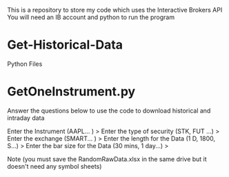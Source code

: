 This is a repository to store my code which uses the Interactive Brokers API
You will need an IB account and python to run the program

# Get-Historical-Data

Python Files

# GetOneInstrument.py
Answer the questions below to use the code to download historical and intraday data

Enter the Instrument (AAPL... ) >
Enter the type of security (STK, FUT ...) >
Enter the exchange (SMART... )  >
Enter the length for the Data (1 D, 1800, S...) >
Enter the bar size for the Data (30 mins, 1 day...) >

Note (you must save the RandomRawData.xlsx in the same drive but it doesn't need any symbol sheets)
